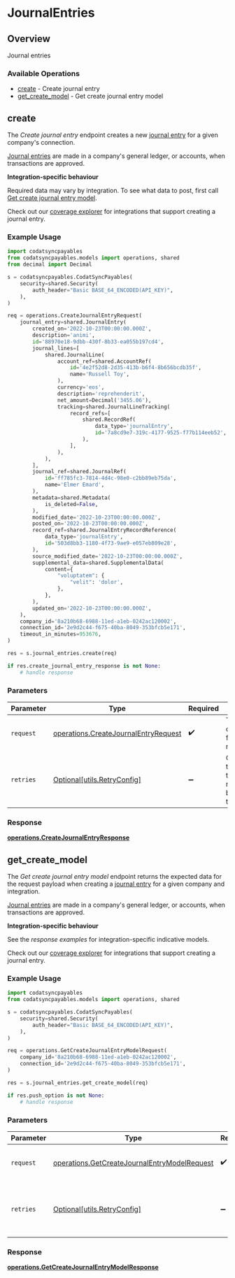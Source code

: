 # JournalEntries

## Overview

Journal entries

### Available Operations

* [create](#create) - Create journal entry
* [get_create_model](#get_create_model) - Get create journal entry model

## create

The *Create journal entry* endpoint creates a new [journal entry](https://docs.codat.io/sync-for-payables-api#/schemas/JournalEntry) for a given company's connection.

[Journal entries](https://docs.codat.io/sync-for-payables-api#/schemas/JournalEntry) are  made in a company's general ledger, or accounts, when transactions are approved.

**Integration-specific behaviour**

Required data may vary by integration. To see what data to post, first call [Get create journal entry model](https://docs.codat.io/sync-for-payables-api#/operations/get-create-journalEntries-model).

Check out our [coverage explorer](https://knowledge.codat.io/supported-features/accounting?view=tab-by-data-type&dataType=journalEntries) for integrations that support creating a journal entry.


### Example Usage

```python
import codatsyncpayables
from codatsyncpayables.models import operations, shared
from decimal import Decimal

s = codatsyncpayables.CodatSyncPayables(
    security=shared.Security(
        auth_header="Basic BASE_64_ENCODED(API_KEY)",
    ),
)

req = operations.CreateJournalEntryRequest(
    journal_entry=shared.JournalEntry(
        created_on='2022-10-23T00:00:00.000Z',
        description='animi',
        id='88970e18-9dbb-430f-8b33-ea055b197cd4',
        journal_lines=[
            shared.JournalLine(
                account_ref=shared.AccountRef(
                    id='4e2f52d8-2d35-413b-b6f4-8b656bcdb35f',
                    name='Russell Toy',
                ),
                currency='eos',
                description='reprehenderit',
                net_amount=Decimal('3455.06'),
                tracking=shared.JournalLineTracking(
                    record_refs=[
                        shared.RecordRef(
                            data_type='journalEntry',
                            id='7a8cd9e7-319c-4177-9525-f77b114eeb52',
                        ),
                    ],
                ),
            ),
        ],
        journal_ref=shared.JournalRef(
            id='ff785fc3-7814-4d4c-98e0-c2bb89eb75da',
            name='Elmer Emard',
        ),
        metadata=shared.Metadata(
            is_deleted=False,
        ),
        modified_date='2022-10-23T00:00:00.000Z',
        posted_on='2022-10-23T00:00:00.000Z',
        record_ref=shared.JournalEntryRecordReference(
            data_type='journalEntry',
            id='503d8bb3-1180-4f73-9ae9-e057eb809e28',
        ),
        source_modified_date='2022-10-23T00:00:00.000Z',
        supplemental_data=shared.SupplementalData(
            content={
                "voluptatem": {
                    "velit": 'dolor',
                },
            },
        ),
        updated_on='2022-10-23T00:00:00.000Z',
    ),
    company_id='8a210b68-6988-11ed-a1eb-0242ac120002',
    connection_id='2e9d2c44-f675-40ba-8049-353bfcb5e171',
    timeout_in_minutes=953676,
)

res = s.journal_entries.create(req)

if res.create_journal_entry_response is not None:
    # handle response
```

### Parameters

| Parameter                                                                                    | Type                                                                                         | Required                                                                                     | Description                                                                                  |
| -------------------------------------------------------------------------------------------- | -------------------------------------------------------------------------------------------- | -------------------------------------------------------------------------------------------- | -------------------------------------------------------------------------------------------- |
| `request`                                                                                    | [operations.CreateJournalEntryRequest](../../models/operations/createjournalentryrequest.md) | :heavy_check_mark:                                                                           | The request object to use for the request.                                                   |
| `retries`                                                                                    | [Optional[utils.RetryConfig]](../../models/utils/retryconfig.md)                             | :heavy_minus_sign:                                                                           | Configuration to override the default retry behavior of the client.                          |


### Response

**[operations.CreateJournalEntryResponse](../../models/operations/createjournalentryresponse.md)**


## get_create_model

﻿The *Get create journal entry model* endpoint returns the expected data for the request payload when creating a [journal entry](https://docs.codat.io/sync-for-payables-api#/schemas/JournalEntry) for a given company and integration.

[Journal entries](https://docs.codat.io/sync-for-payables-api#/schemas/JournalEntry) are  made in a company's general ledger, or accounts, when transactions are approved.

**Integration-specific behaviour**

See the *response examples* for integration-specific indicative models.

Check out our [coverage explorer](https://knowledge.codat.io/supported-features/accounting?view=tab-by-data-type&dataType=journalEntries) for integrations that support creating a journal entry.


### Example Usage

```python
import codatsyncpayables
from codatsyncpayables.models import operations, shared

s = codatsyncpayables.CodatSyncPayables(
    security=shared.Security(
        auth_header="Basic BASE_64_ENCODED(API_KEY)",
    ),
)

req = operations.GetCreateJournalEntryModelRequest(
    company_id='8a210b68-6988-11ed-a1eb-0242ac120002',
    connection_id='2e9d2c44-f675-40ba-8049-353bfcb5e171',
)

res = s.journal_entries.get_create_model(req)

if res.push_option is not None:
    # handle response
```

### Parameters

| Parameter                                                                                                    | Type                                                                                                         | Required                                                                                                     | Description                                                                                                  |
| ------------------------------------------------------------------------------------------------------------ | ------------------------------------------------------------------------------------------------------------ | ------------------------------------------------------------------------------------------------------------ | ------------------------------------------------------------------------------------------------------------ |
| `request`                                                                                                    | [operations.GetCreateJournalEntryModelRequest](../../models/operations/getcreatejournalentrymodelrequest.md) | :heavy_check_mark:                                                                                           | The request object to use for the request.                                                                   |
| `retries`                                                                                                    | [Optional[utils.RetryConfig]](../../models/utils/retryconfig.md)                                             | :heavy_minus_sign:                                                                                           | Configuration to override the default retry behavior of the client.                                          |


### Response

**[operations.GetCreateJournalEntryModelResponse](../../models/operations/getcreatejournalentrymodelresponse.md)**

